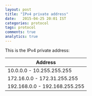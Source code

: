 ```yaml
---
layout: post
title: "IPv4 private address"
date:   2015-04-25 20:01 IST
categories: protocol
tags: protocol
comments: true
analytics: true
---
```


This is the IPv4 private address:

|    Address     		            |
|-------------------------------|
| 10.0.0.0    - 10.255.255.255  |
| 172.16.0.0  - 172.31.255.255  |
| 192.168.0.0 - 192.168.255.255 |
